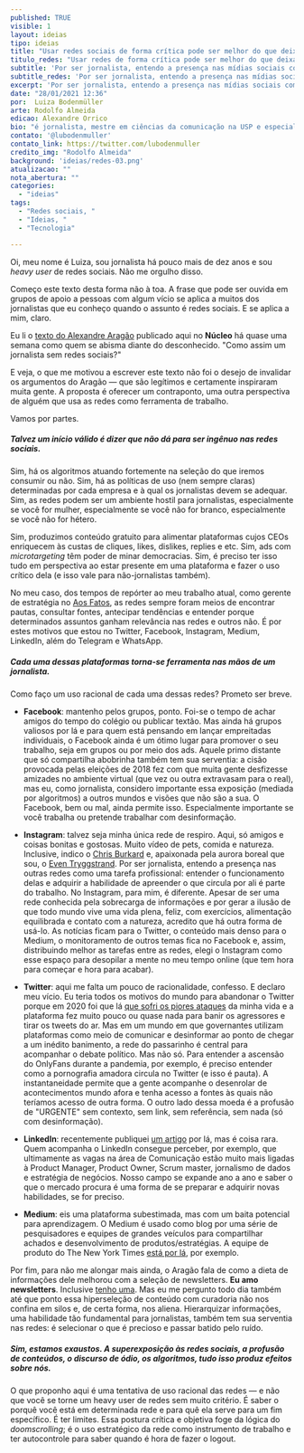 ```yaml
---
published: TRUE
visible: 1
layout: ideias
tipo: ideias
title: "Usar redes sociais de forma crítica pode ser melhor do que deixá-las"
titulo_redes: "Usar redes de forma crítica pode ser melhor do que deixá-las"
subtitle: 'Por ser jornalista, entendo a presença nas mídias sociais como tarefa profissional; ter uma abordagem diferente para cada uma delas e compreender limites são estratégias-chave'
subtitle_redes: 'Por ser jornalista, entendo a presença nas mídias sociais como tarefa profissional'
excerpt: 'Por ser jornalista, entendo a presença nas mídias sociais como tarefa profissional; ter uma abordagem diferente para cada uma delas e compreender limites são estratégias-chave'
date: "28/01/2021 12:36"
por:  Luiza Bodenmüller
arte: Rodolfo Almeida
edicao: Alexandre Orrico
bio: "é jornalista, mestre em ciências da comunicação na USP e especialista em política e relações internacionais pela FESPSP. Trabalhou no terceiro setor, foi editora online da <a href='https://apublica.org/' target='_blank'>Agência Pública</a> e também desenvolveu estratégias para campanhas de financiamento coletivo. Venceu dois prêmios nacionais de jornalismo em 2013 e 2014. Atualmente é gerente de estratégia do <a href='https://aosfatos.org' target='_blank'>Aos Fatos</a> e em breve iniciará seu doutorado na Universidade Federal dE Minas Gerais (UFMG). Publica de forma independente a newsletter <a href='https://periodica.substack.com/' target='_blank'>Periódica</a>."
contato: '@lubodenmuller'
contato_link: https://twitter.com/lubodenmuller
credito_img: "Rodolfo Almeida"
background: 'ideias/redes-03.png'
atualizacao: ""
nota_abertura: ""
categories:
  - "ideias"
tags:
  - "Redes sociais, "
  - "Ideias, "
  - "Tecnologia"

---
```


Oi, meu nome é Luiza, sou jornalista há pouco mais de dez anos e sou *heavy user* de redes sociais. Não me orgulho disso.

Começo este texto desta forma não à toa. A frase que pode ser ouvida em grupos de apoio a pessoas com algum vício se aplica a muitos dos jornalistas que eu conheço quando o assunto é redes sociais. E se aplica a mim, claro.

Eu li o [texto do Alexandre Aragão](https://nucleo.jor.br/ideias/2021-01-22-jornalista-sem-redes-sociais) publicado aqui no **Núcleo** há quase uma semana como quem se abisma diante do desconhecido. "Como assim um jornalista sem redes sociais?"

E veja, o que me motivou a escrever este texto não foi o desejo de invalidar os argumentos do Aragão — que são legítimos e certamente inspiraram muita gente. A proposta é oferecer um contraponto, uma outra perspectiva de alguém que usa as redes como ferramenta de trabalho.

Vamos por partes.

##### Talvez um início válido é dizer que não dá para ser ingênuo nas redes sociais.

Sim, há os algoritmos atuando fortemente na seleção do que iremos consumir ou não. Sim, há as políticas de uso (nem sempre claras) determinadas por cada empresa e à qual os jornalistas devem se adequar. Sim, as redes podem ser um ambiente hostil para jornalistas, especialmente se você for mulher, especialmente se você não for branco, especialmente se você não for hétero.

Sim, produzimos conteúdo gratuito para alimentar plataformas cujos CEOs enriquecem às custas de cliques, likes, dislikes, replies e etc. Sim, ads com *microtargeting* têm poder de minar democracias. Sim, é preciso ter isso tudo em perspectiva ao estar presente em uma plataforma e fazer o uso crítico dela (e isso vale para não-jornalistas também).

No meu caso, dos tempos de repórter ao meu trabalho atual, como gerente de estratégia no [Aos Fatos](https://www.aosfatos.org/), as redes sempre foram meios de encontrar pautas, consultar fontes, antecipar tendências e entender porque determinados assuntos ganham relevância nas redes e outros não. É por estes motivos que estou no Twitter, Facebook, Instagram, Medium, LinkedIn, além do Telegram e WhatsApp.

##### Cada uma dessas plataformas torna-se ferramenta nas mãos de um jornalista.

Como faço um uso racional de cada uma dessas redes? Prometo ser breve.

- **Facebook**: mantenho pelos grupos, ponto. Foi-se o tempo de achar amigos do tempo do colégio ou publicar textão. Mas ainda há grupos valiosos por lá e para quem está pensando em lançar empreitadas individuais, o Facebook ainda é um ótimo lugar para promover o seu trabalho, seja em grupos ou por meio dos ads. Aquele primo distante que só compartilha abobrinha também tem sua serventia: a cisão provocada pelas eleições de 2018 fez com que muita gente desfizesse amizades no ambiente virtual (que vez ou outra extravasam para o real), mas eu, como jornalista, considero importante essa exposição (mediada por algoritmos) a outros mundos e visões que não são a sua. O Facebook, bem ou mal, ainda permite isso. Especialmente importante se você trabalha ou pretende trabalhar com desinformação.

- **Instagram**: talvez seja minha única rede de respiro. Aqui, só amigos e coisas bonitas e gostosas. Muito vídeo de pets, comida e natureza. Inclusive, indico o [Chris Burkard](https://www.instagram.com/chrisburkard/) e, apaixonada pela aurora boreal que sou, o [Even Tryggstrand](https://www.instagram.com/eventyr/). Por ser jornalista, entendo a presença nas outras redes como uma tarefa profissional: entender o funcionamento delas e adquirir a habilidade de apreender o que circula por ali é parte do trabalho. No Instagram, para mim, é diferente. Apesar de ser uma rede conhecida pela sobrecarga de informações e por gerar a ilusão de que todo mundo vive uma vida plena, feliz, com exercícios, alimentação equilibrada e contato com a natureza, acredito que há outra forma de usá-lo. As notícias ficam para o Twitter, o conteúdo mais denso para o Medium, o monitoramento de outros temas fica no Facebook e, assim, distribuindo melhor as tarefas entre as redes, elegi o Instagram como esse espaço para desopilar a mente no meu tempo online (que tem hora para começar e hora para acabar).

- **Twitter**: aqui me falta um pouco de racionalidade, confesso. E declaro meu vício. Eu teria todos os motivos do mundo para abandonar o Twitter porque em 2020 foi que lá [que sofri os piores ataques](https://www.abraji.org.br/noticias/abraji-condena-ataques-on-line-contra-jornalista-de-aos-fatos) da minha vida e a plataforma fez muito pouco ou quase nada para banir os agressores e tirar os tweets do ar. Mas em um mundo em que governantes utilizam plataformas como meio de comunicar e desinformar ao ponto de chegar a um inédito banimento, a rede do passarinho é central para acompanhar o debate político. Mas não só. Para entender a ascensão do OnlyFans durante a pandemia, por exemplo, é preciso entender como a pornografia amadora circula no Twitter (e isso é pauta). A instantaneidade permite que a gente acompanhe o desenrolar de acontecimentos mundo afora e tenha acesso a fontes às quais não teríamos acesso de outra forma. O outro lado dessa moeda é a profusão de "URGENTE" sem contexto, sem link, sem referência, sem nada (só com desinformação).

- **LinkedIn**: recentemente publiquei [um artigo](https://www.linkedin.com/pulse/por-que-eu-acredito-newsletter-ser%25C3%25A1-o-produto-de-2021-bodenm%25C3%25BCller/?trackingId=i3DgYImASQioKIyXWA8Dag%3D%3D) por lá, mas é coisa rara. Quem acompanha o LinkedIn consegue perceber, por exemplo, que ultimamente as vagas na área de Comunicação estão muito mais ligadas à Product Manager, Product Owner, Scrum master, jornalismo de dados e estratégia de negócios. Nosso campo se expande ano a ano e saber o que o mercado procura é uma forma de se preparar e adquirir novas habilidades, se for preciso.

- **Medium**: eis uma plataforma subestimada, mas com um baita potencial para aprendizagem. O Medium é usado como blog por uma série de pesquisadores e equipes de grandes veículos para compartilhar achados e desenvolvimento de produtos/estratégias. A equipe de produto do The New York Times [está por lá](https://open.nytimes.com/), por exemplo.

Por fim, para não me alongar mais ainda, o Aragão fala de como a dieta de informações dele melhorou com a seleção de newsletters. **Eu amo newsletters**. Inclusive [tenho uma](https://periodica.substack.com/). Mas eu me pergunto todo dia também até que ponto essa hiperseleção de conteúdo com curadoria não nos confina em silos e, de certa forma, nos aliena. Hierarquizar informações, uma habilidade tão fundamental para jornalistas, também tem sua serventia nas redes: é selecionar o que é precioso e passar batido pelo ruído.

##### Sim, estamos exaustos. A superexposição às redes sociais, a profusão de conteúdos, o discurso de ódio, os algoritmos, tudo isso produz efeitos sobre nós.

O que proponho aqui é uma tentativa de uso racional das redes — e não que você se torne um heavy user de redes sem muito critério. É saber o porquê você está em determinada rede e para quê ela serve para um fim específico. É ter limites. Essa postura crítica e objetiva foge da lógica do *doomscrolling*; é o uso estratégico da rede como instrumento de trabalho e ter autocontrole para saber quando é hora de fazer o logout.
